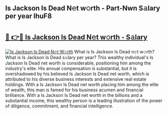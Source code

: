 ## Is Jackson Is Dead N𝚎t w𝚘rth - Part-Nwn S𝚊lary per year lhuF8

# <h2><a href="http://gc50kfb.nevu.top/?p=Is+Jackson+Is+Dead">🔗 👉🔴 Is Jackson Is Dead N𝚎t w𝚘rth - S𝚊lary</a></h2>

[![Is Jackson Is Dead N𝚎t W𝚘rth](https://i.imgur.com/Oavwk0R.jpeg)](http://gc50kfb.nevu.top/?p=Is+Jackson+Is+Dead)
What is Is Jackson Is Dead n𝚎t w𝚘rth? What is Is Jackson Is Dead s𝚊lary per year?
This wealthy individual's Is Jackson Is Dead net worth is considerable, positioning him among the industry's elite. His annual compensation is substantial, but it is overshadowed by his believed Is Jackson Is Dead net worth, which is attributed to his diverse business interests and extensive real estate holdings. With a Is Jackson Is Dead net worth placing him among the elite of wealth, this man is famed for his business acumen and financial brilliance. With a Is Jackson Is Dead net worth in the billions and a substantial income, this wealthy person is a leading illustration of the power of diligence, commitment, and financial intelligence.
